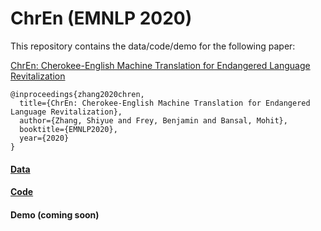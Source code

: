 # ChrEn (EMNLP 2020)

This repository contains the data/code/demo for the following paper:

[ChrEn: Cherokee-English Machine Translation for Endangered Language Revitalization](http://arxiv.org/abs/2010.04791)

```
@inproceedings{zhang2020chren,
  title={ChrEn: Cherokee-English Machine Translation for Endangered Language Revitalization},
  author={Zhang, Shiyue and Frey, Benjamin and Bansal, Mohit},
  booktitle={EMNLP2020},
  year={2020}
}
```

#### [Data](./data)

#### [Code](./code)

#### Demo (coming soon)